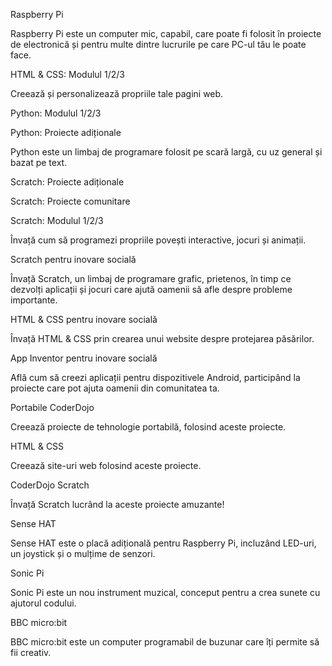 Raspberry Pi

Raspberry Pi este un computer mic, capabil, care poate fi folosit în proiecte de electronică și pentru multe dintre lucrurile pe care PC-ul tău le poate face.

HTML & CSS: Modulul 1/2/3

Creează și personalizează propriile tale pagini web.

Python: Modulul 1/2/3

Python: Proiecte adiționale

Python este un limbaj de programare folosit pe scară largă, cu uz general și bazat pe text.

Scratch: Proiecte adiționale

Scratch: Proiecte comunitare

Scratch: Modulul 1/2/3

Învață cum să programezi propriile povești interactive, jocuri și animații.

Scratch pentru inovare socială

Învață Scratch, un limbaj de programare grafic, prietenos, în timp ce dezvolți aplicații și jocuri care ajută oamenii să afle despre probleme importante.

HTML & CSS pentru inovare socială

Învață HTML & CSS prin crearea unui website despre protejarea păsărilor.

App Inventor pentru inovare socială

Află cum să creezi aplicații pentru dispozitivele Android, participând la proiecte care pot ajuta oamenii din comunitatea ta.

Portabile CoderDojo

Creează proiecte de tehnologie portabilă, folosind aceste proiecte.

HTML & CSS

Creează site-uri web folosind aceste proiecte.

CoderDojo Scratch

Învață Scratch lucrând la aceste proiecte amuzante!

Sense HAT

Sense HAT este o placă adițională pentru Raspberry Pi, incluzând LED-uri, un joystick și o mulțime de senzori.

Sonic Pi

Sonic Pi este un nou instrument muzical, conceput pentru a crea sunete cu ajutorul codului.

BBC micro:bit

BBC micro:bit este un computer programabil de buzunar care îți permite să fii creativ.